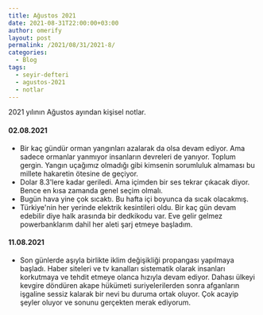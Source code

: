 ```yaml
---
title: Ağustos 2021
date: 2021-08-31T22:00:00+03:00
author: omerify
layout: post
permalink: /2021/08/31/2021-8/
categories:
  - Blog
tags:
  - seyir-defteri
  - agustos-2021
  - notlar
---
```


2021 yılının Ağustos ayından kişisel notlar.

#### 02.08.2021

  * Bir kaç gündür orman yangınları azalarak da olsa devam ediyor. Ama sadece ormanlar yanmıyor insanların devreleri de yanıyor. Toplum gergin. Yangın uçağımız olmadığı gibi kimsenin sorumluluk almaması bu millete hakaretin ötesine de geçiyor.
  * Dolar 8.3'lere kadar geriledi. Ama içimden bir ses tekrar çıkacak diyor. Bence en kısa zamanda genel seçim olmalı.
  * Bugün hava yine çok sıcaktı. Bu hafta içi boyunca da sıcak olacakmış.
  * Türkiye'nin her yerinde elektrik kesintileri oldu. Bir kaç gün devam edebilir diye halk arasında bir dedkikodu var. Eve gelir gelmez powerbanklarım dahil her aleti şarj etmeye başladım.

#### 11.08.2021

  * Son günlerde aşıyla birlikte iklim değişikliği propangası yapılmaya başladı. Haber siteleri ve tv kanalları sistematik olarak insanları korkutmaya ve tehdit etmeye olanca hızıyla devam ediyor. Dahası ülkeyi kevgire döndüren akape hükümeti suriyelerilerden sonra afganların işgaline sessiz kalarak bir nevi bu duruma ortak oluyor. Çok acayip şeyler oluyor ve sonunu gerçekten merak ediyorum.

